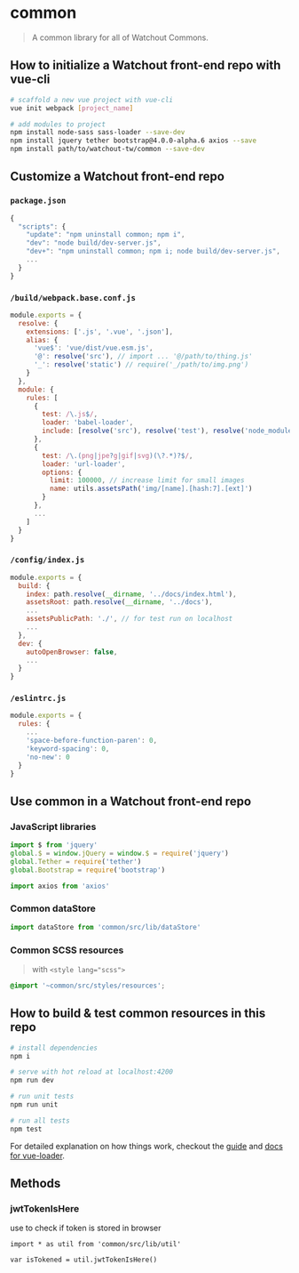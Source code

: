 # common

> A common library for all of Watchout Commons.

## How to initialize a Watchout front-end repo with vue-cli

``` bash
# scaffold a new vue project with vue-cli
vue init webpack [project_name]

# add modules to project
npm install node-sass sass-loader --save-dev
npm install jquery tether bootstrap@4.0.0-alpha.6 axios --save
npm install path/to/watchout-tw/common --save-dev
```

## Customize a Watchout front-end repo

### `package.json`

``` js
{
  "scripts": {
    "update": "npm uninstall common; npm i",
    "dev": "node build/dev-server.js",
    "dev+": "npm uninstall common; npm i; node build/dev-server.js",
    ...
  }
}
```

### `/build/webpack.base.conf.js`

``` js
module.exports = {
  resolve: {
    extensions: ['.js', '.vue', '.json'],
    alias: {
      'vue$': 'vue/dist/vue.esm.js',
      '@': resolve('src'), // import ... '@/path/to/thing.js'
      '_': resolve('static') // require('_/path/to/img.png')
    }
  },
  module: {
    rules: [
      {
        test: /\.js$/,
        loader: 'babel-loader',
        include: [resolve('src'), resolve('test'), resolve('node_modules/common')]
      },
      {
        test: /\.(png|jpe?g|gif|svg)(\?.*)?$/,
        loader: 'url-loader',
        options: {
          limit: 100000, // increase limit for small images
          name: utils.assetsPath('img/[name].[hash:7].[ext]')
        }
      },
      ...
    ]
  }
}
```

### `/config/index.js`

``` js
module.exports = {
  build: {
    index: path.resolve(__dirname, '../docs/index.html'),
    assetsRoot: path.resolve(__dirname, '../docs'),
    ...
    assetsPublicPath: './', // for test run on localhost
    ...
  },
  dev: {
    autoOpenBrowser: false,
    ...
  }
}
```

### `/eslintrc.js`

``` js
module.exports = {
  rules: {
    ...
    'space-before-function-paren': 0,
    'keyword-spacing': 0,
    'no-new': 0
  }
}
```

## Use common in a Watchout front-end repo

### JavaScript libraries

``` js
import $ from 'jquery'
global.$ = window.jQuery = window.$ = require('jquery')
global.Tether = require('tether')
global.Bootstrap = require('bootstrap')

import axios from 'axios'
```

### Common dataStore

``` js
import dataStore from 'common/src/lib/dataStore'
```

### Common SCSS resources

> with `<style lang="scss">`

``` css
@import '~common/src/styles/resources';
```

## How to build & test common resources in this repo

``` bash
# install dependencies
npm i

# serve with hot reload at localhost:4200
npm run dev

# run unit tests
npm run unit

# run all tests
npm test
```

For detailed explanation on how things work, checkout the [guide](http://vuejs-templates.github.io/webpack/) and [docs for vue-loader](http://vuejs.github.io/vue-loader).

## Methods

### jwtTokenIsHere

use to check if token is stored in browser

```
import * as util from 'common/src/lib/util'

var isTokened = util.jwtTokenIsHere()

```
